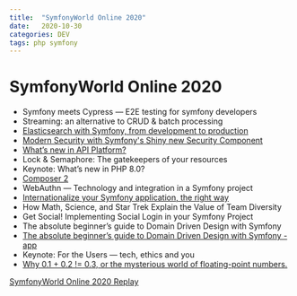 ```yaml
---
title:  "SymfonyWorld Online 2020"
date:   2020-10-30
categories: DEV
tags: php symfony
---
```


# SymfonyWorld Online 2020

* Symfony meets Cypress — E2E testing for symfony developers
* Streaming: an alternative to CRUD & batch processing
* [Elasticsearch with Symfony, from development to production](https://jolicode.github.io/elasticsearch-php-conf/slides/symfonyworld2020.html#/)
* [Modern Security with Symfony's Shiny new Security Component](https://speakerdeck.com/weaverryan/modern-security-with-symfonys-shiny-new-security-component)
* [What’s new in API Platform?](https://speakerdeck.com/dunglas/api-platform-2-dot-6-php-8-support-next-dot-js-and-nuxt-dot-js-app-generator-caddy-server-activitypub-and-much-more)
* Lock & Semaphore: The gatekeepers of your resources
* Keynote: What’s new in PHP 8.0?
* [Composer 2](https://www.naderman.de/slippy/slides/2020-12-04-SymfonyWorld-Online-2020-Composer-2.pdf)
* WebAuthn — Technology and integration in a Symfony project
* [Internationalize your Symfony application, the right way](https://speakerdeck.com/welcomattic/internationalize-your-symfony-application-the-right-way)
* How Math, Science, and Star Trek Explain the Value of Team Diversity
* Get Social! Implementing Social Login in your Symfony Project
* The absolute beginner’s guide to Domain Driven Design with Symfony
* [The absolute beginner’s guide to Domain Driven Design with Symfony - app](https://github.com/nealio82/absolute-beginners-guide-to-ddd-with-symfony)
* Keynote: For the Users — tech, ethics and you
* [Why 0.1 + 0.2 != 0.3, or the mysterious world of floating-point numbers.](https://speakerdeck.com/bitone/why-0-dot-1-plus-0-dot-2-equals-0-dot-3-or-the-mysterious-world-of-floating-point-numbers)




[SymfonyWorld Online 2020 Replay](https://live.symfony.com/account/replay/videos/2020-world)

